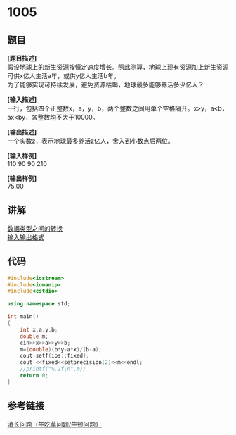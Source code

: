 # 1005
## 题目  
**[题目描述]**  
假设地球上的新生资源按恒定速度增长。照此测算，地球上现有资源加上新生资源可供x亿人生活a年，或供y亿人生活b年。  
为了能够实现可持续发展，避免资源枯竭，地球最多能够养活多少亿人？  

**[输入描述]**   
一行，包括四个正整数x，a，y，b，两个整数之间用单个空格隔开。x>y，a<b，ax<by，各整数均不大于10000。  

**[输出描述]**  
一个实数z，表示地球最多养活z亿人，舍入到小数点后两位。  

**[输入样例]**  
110 90 90 210  

**[输出样例]**  
75.00  

## 讲解    
[数据类型之间的转换](a)  
[输入输出格式](a)  

## 代码   

```cpp
#include<iostream>  
#include<iomanip>  
#include<cstdio>  

using namespace std;  

int main()  
{  
	int x,a,y,b;  
	double m;  
	cin>>x>>a>>y>>b;  
	m=(double)(b*y-a*x)/(b-a);  
	cout.setf(ios::fixed);  
    cout <<fixed<<setprecision(2)<<m<<endl;  
	//printf("%.2f\n",m);  
	return 0;  
}  
```

## 参考链接   
[消长问题（牛吃草问题/牛顿问题）](a)